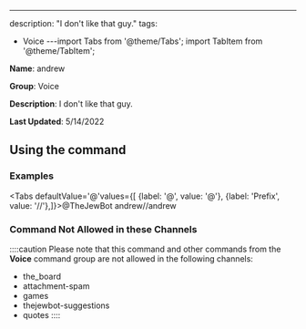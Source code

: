 ---
description: "I don't like that guy."
tags:
  - Voice
---import Tabs from '@theme/Tabs';
import TabItem from '@theme/TabItem';

**Name**: andrew

**Group**: Voice

**Description**: I don't like that guy.

**Last Updated**: 5/14/2022

## Using the command

### Examples
<Tabs defaultValue='@'values={[ {label: '@', value: '@'}, {label: 'Prefix', value: '//'},]}><TabItem value='@'>@TheJewBot andrew</TabItem><TabItem value='//'>//andrew</TabItem></Tabs>

### Command Not Allowed in these Channels
::::caution Please note that this command and other commands from the **Voice** command group are not allowed in the following channels:
- the_board
- attachment-spam
- games
- thejewbot-suggestions
- quotes
::::